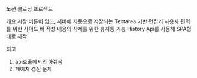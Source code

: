 노션 클로닝 프로젝트

개요
저장 버튼이 없고, 서버에 자동으로 저장되는 Textarea 기반 편집기
사용자 편의를 위한 사이드 바
작성 내용의 삭제를 위한 휴지통 기능
History Api를 사용해 SPA형태로 제작

퇴고
1. api호출에서의 아쉬움
2. 페이지 갱신 문제